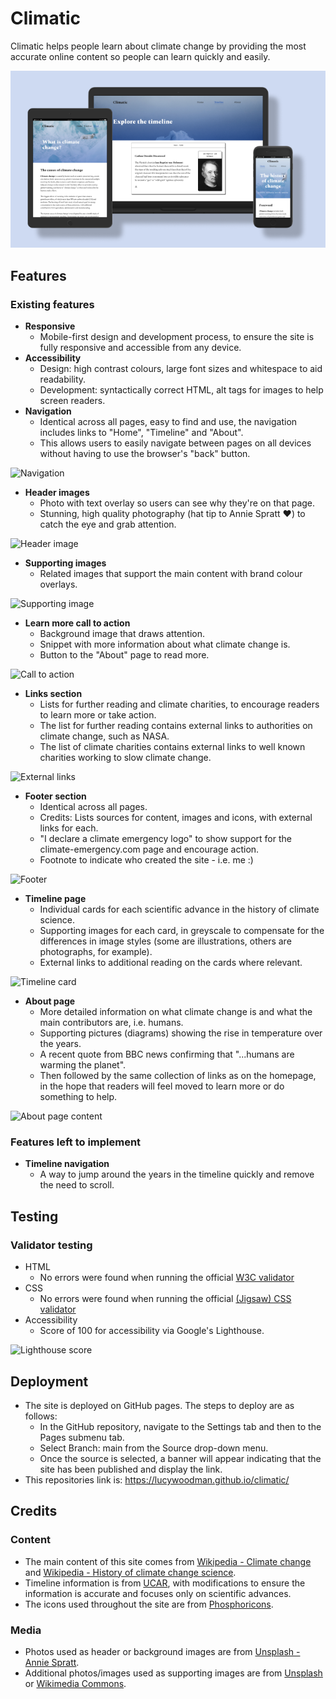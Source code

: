 # Climatic

Climatic helps people learn about climate change by providing the most accurate online content so people can learn quickly and easily.

![Mockup](assets/images/mockup__climatic.png)

## Features 

### Existing features

- **Responsive**
  - Mobile-first design and development process, to ensure the site is fully responsive and accessible from any device.
- **Accessibility**
  - Design: high contrast colours, large font sizes and whitespace to aid readability.
  - Development: syntactically correct HTML, alt tags for images to help screen readers.
- **Navigation**
  - Identical across all pages, easy to find and use, the navigation includes links to "Home", "Timeline" and "About".
  - This allows users to easily navigate between pages on all devices without having to use the browser's "back" button.

![Navigation](https://p-DgFRdw9.t2.n0.cdn.getcloudapp.com/items/Jrux6ZKd/b15bd387-59e4-497d-8fdb-75b16fddd10a.png?v=443e7115012d4784e8b8ce4ad711fdcf)

- **Header images**
  - Photo with text overlay so users can see why they're on that page.
  - Stunning, high quality photography (hat tip to Annie Spratt ♥️) to catch the eye and grab attention.

![Header image](https://p-DgFRdw9.t2.n0.cdn.getcloudapp.com/items/GGupReOy/b87b3a80-3845-46db-a660-dfa996d647d6.png?v=6da3bf8c7c3585740aa3645866948795)

- **Supporting images**
  - Related images that support the main content with brand colour overlays.

![Supporting image](https://p-DgFRdw9.t2.n0.cdn.getcloudapp.com/items/lluoYex0/15d26f62-5f81-4f08-8170-a2bcad3d9ef9.png?v=6b10bc69cb9ca6e2b034ab60850bf784)

- **Learn more call to action**
  - Background image that draws attention.
  - Snippet with more information about what climate change is.
  - Button to the "About" page to read more.

![Call to action](https://p-DgFRdw9.t2.n0.cdn.getcloudapp.com/items/Jrux6QPd/62765f49-66f6-473b-999f-a3f5d86fb525.png?v=629a44bfd4c46436a56a9e095caa78cc)

- **Links section**
  - Lists for further reading and climate charities, to encourage readers to learn more or take action.
  - The list for further reading contains external links to authorities on climate change, such as NASA.
  - The list of climate charities contains external links to well known charities working to slow climate change.

![External links](https://p-DgFRdw9.t2.n0.cdn.getcloudapp.com/items/yAuybg7l/34bf4826-3552-4977-8b7a-1696a037bc5d.png?v=e294e986f56cf3538d4fc94cc8ab5ba9)

- **Footer section**
  - Identical across all pages.
  - Credits: Lists sources for content, images and icons, with external links for each.
  - "I declare a climate emergency logo" to show support for the climate-emergency.com page and encourage action.
  - Footnote to indicate who created the site - i.e. me :)

![Footer](https://p-DgFRdw9.t2.n0.cdn.getcloudapp.com/items/d5uREQBL/1011903d-04c3-4f84-9e6d-ff3fd7810440.png?v=be79c8b926855434ee32356bc4fb66d8)

- **Timeline page**
  - Individual cards for each scientific advance in the history of climate science.
  - Supporting images for each card, in greyscale to compensate for the differences in image styles (some are illustrations, others are photographs, for example).
  - External links to additional reading on the cards where relevant.

![Timeline card](https://p-DgFRdw9.t2.n0.cdn.getcloudapp.com/items/eDuRBb2Z/f032339e-317a-4068-a899-bb591f459959.png?v=ec95fbaefd91cc09a71aec2b98ecfd0d)

- **About page**
  - More detailed information on what climate change is and what the main contributors are, i.e. humans.
  - Supporting pictures (diagrams) showing the rise in temperature over the years.
  - A recent quote from BBC news confirming that "...humans are warming the planet".
  - Then followed by the same collection of links as on the homepage, in the hope that readers will feel moved to learn more or do something to help.

![About page content](https://p-DgFRdw9.t2.n0.cdn.getcloudapp.com/items/6quYeA9X/ee5c9246-ad35-44c0-ba32-82dcde2364e9.png?v=f0c383b856db13d1b1bf5af8986b46af)

### Features left to implement

- **Timeline navigation**
  - A way to jump around the years in the timeline quickly and remove the need to scroll.

## Testing 

### Validator testing 

- HTML
  - No errors were found when running the official [W3C validator](https://validator.w3.org/nu/?doc=https%3A%2F%2Flucywoodman.github.io%2Fclimatic%2F)
- CSS
  - No errors were found when running the official [(Jigsaw) CSS validator](https://jigsaw.w3.org/css-validator/validator?uri=lucywoodman.github.io%2Fclimatic%2F&profile=css3svg&usermedium=all&warning=1&vextwarning=&lang=en)
- Accessibility
  - Score of 100 for accessibility via Google's Lighthouse.

![Lighthouse score](https://p-DgFRdw9.t2.n0.cdn.getcloudapp.com/items/Wnu0J5QJ/fee95232-b3d3-4c96-9bd5-8b75241ad426.png?v=856cc5b5e812f75867de57f640fa485c)

## Deployment

- The site is deployed on GitHub pages. The steps to deploy are as follows:
  - In the GitHub repository, navigate to the Settings tab and then to the Pages submenu tab.
  - Select Branch: main from the Source drop-down menu.
  - Once the source is selected, a banner will appear indicating that the site has been published and display the link.
- This repositories link is: https://lucywoodman.github.io/climatic/

## Credits

### Content

- The main content of this site comes from [Wikipedia - Climate change](https://en.wikipedia.org/wiki/Climate_change) and [Wikipedia - History of climate change science](https://en.wikipedia.org/wiki/History_of_climate_change_science).
- Timeline information is from [UCAR](https://scied.ucar.edu/learning-zone/how-climate-works/history-climate-science-research), with modifications to ensure the information is accurate and focuses only on scientific advances.
- The icons used throughout the site are from [Phosphoricons](https://phosphoricons.com).

### Media

- Photos used as header or background images are from [Unsplash - Annie Spratt](https://unsplash.com/@anniespratt).
- Additional photos/images used as supporting images are from [Unsplash](https://unsplash.com/collections/Y9a6e354pAw/climatic) or [Wikimedia Commons](https://commons.wikimedia.org/wiki/Main_Page).